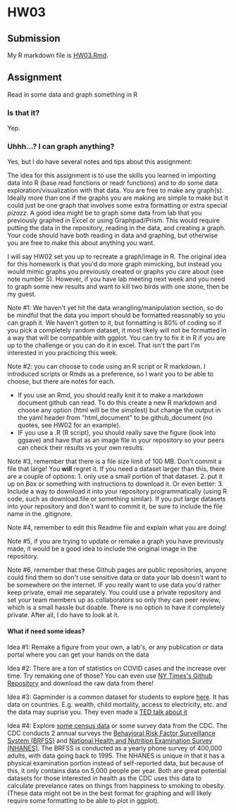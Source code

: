 # HW03

## Submission

My R markdown file is [HW03.Rmd](HW03.Rmd).

## Assignment
Read in some data and graph something in R

### Is that it?
Yep. 

### Uhhh...? I can graph anything?
Yes, but I do have several notes and tips about this assignment:  

The idea for this assignment is to use the skills you learned in importing data into R (base read functions or readr functions) and to do some data exploration/visualization with that data. You are free to make any graph(s). Ideally more than one if the graphs you are making are simple to make but it could just be one graph that involves some extra formatting or extra special *pizazz*. A good idea might be to graph some data from lab that you previously graphed in Excel or using Graphpad/Prism. This would require putting the data in the repository, reading in the data, and creating a graph. Your code should have both reading in data and graphing, but otherwise you are free to make this about anything you want.  

I will say HW02 set you up to recreate a graph/image in R. The original idea for this homework is that you'd do more graph mimicking, but instead you would mimic graphs you previously created or graphs you care about (see note number 5). However, if you have lab meeting next week and you need to graph some new results and want to kill two birds with one stone, then be my guest. 

Note #1: We haven't yet hit the data wrangling/manipulation section, so do be mindful that the data you import should be formatted reasonably so you can graph it. We haven't gotten to it, but formatting is 80% of coding so if you pick a completely random dataset, it most likely will not be formatted in a way that will be compatible with ggplot. You can try to fix it in R if you are up to the challenge or you can do it in excel. That isn't the part I'm interested in you practicing this week.

Note #2: you can choose to code using an R script or R markdown. I introduced scripts or Rmds as a preference, so I want you to be able to choose, but there are notes for each. 
  * If you use an Rmd, you should really knit it to make a markdown document github can read. To do this create a new R markdown and choose any option (html will be the simplest) but change the output in the yaml header from "html_document" to be github_document (no quotes, see HW02 for an example).
  * IF you use a .R (R script), you should really save the figure (look into ggsave) and have that as an image file in your repository so your peers can check their results vs your own results. 

Note #3, remember that there is a file size limit of 100 MB. Don't commit a file that large! You **will** regret it. If you need a dataset larger than this, there are a couple of options: 1. only use a small portion of that dataset. 2. put it up on Box or something with instructions to download it. Or even better: 3. Include a way to download it into your repository programmatically (using R code, such as download.file or something similar). If you put large datasets into your repository and don't want to commit it, be sure to include the file name in the .gitignore. 

Note #4, remember to edit this Readme file and explain what you are doing!

Note #5, if you are trying to update or remake a graph you have previously made, it would be a good idea to include the original image in the repository.

Note #6, remember that these Github pages are public repositories, anyone could find them so don't use sensitive data or data your lab doesn't want to be somewhere on the internet. IF you really want to use data you'd rather keep private, email me separately. You could use a private repository and set your team members up as collaborators so only they can peer review, which is a small hassle but doable. There is no option to have it completely private. After all, I do have to look at it.   

#### What if need some ideas?
Idea #1: Remake a figure from your own, a lab's, or any publication or data portal where you can get your hands on the data

Idea #2: There are a ton of statistics on COVID cases and the increase over time. Try remaking one of those? You can even use [NY Times's Github Repository](https://github.com/nytimes/covid-19-data) and download the raw data from there!

Idea #3: Gapminder is a common dataset for students to explore [here](https://www.gapminder.org/data/). It has data on countries. E.g. wealth, child mortality, access to electricity, etc. and the data may suprise you. They even made a [TED talk about it](https://www.gapminder.org/ignorance/)

Idea #4: Explore [some census data](https://www.census.gov/data/datasets.html) or some survey data from the CDC. The CDC conducts 2 annual surveys the [Behavioral Risk Factor Surveillance System (BRFSS)](https://www.cdc.gov/brfss/about/index.htm) and [National Health and Nutrition Examination Survey (NHANES)](https://www.cdc.gov/nchs/nhanes/about_nhanes.htm). The BRFSS is conducted as a yearly phone survey of 400,000 adults, with data going back to 1995. The NHANES is unique in that it has a physical examination portion instead of self-reported data, but because of this, it only contains data on 5,000 people per year. Both are great potential datasets for those interested in health as the CDC uses this data to calculate prevelance rates on things from happiness to smoking to obesity. (These data might not be in the best format for graphing and will likely require some formatting to be able to plot in ggplot).
